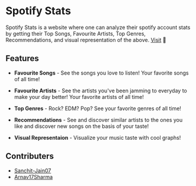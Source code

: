 # Spotify Stats

Spotify Stats is a website where one can analyze their spotify account stats by getting their Top Songs, Favourite Artists, Top Genres, Recommendations, and visual representation of the above.
[Visit](https://statsspotify.herokuapp.com/) :rocket:

## Features
* **Favourite Songs**  - See the songs you love to listen! Your favorite songs of all time!

* **Favourite Artists** - See the artists you've been jamming to everyday to make your day better! Your favorite artists of all time!

* **Top Genres** - Rock? EDM? Pop? See your favorite genres of all time!

* **Recommendations** - See and discover similar artists to the ones you like and discover new songs on the basis of your taste!

* **Visual Representaion** - Visualize your music taste with cool graphs!


## Contributers
* [Sanchit-Jain07](https://github.com/Sanchit-Jain07)
* [Arnav17Sharma](https://github.com/Arnav17Sharma)
